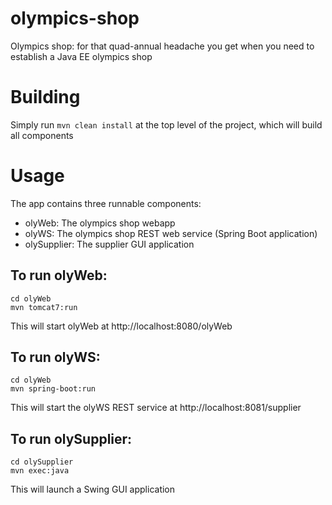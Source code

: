olympics-shop
=============

Olympics shop: for that quad-annual headache you get when you need to establish a Java EE olympics shop

# Building
Simply run `mvn clean install` at the top level of the project, which will build all components

# Usage
The app contains three runnable components:
- olyWeb: The olympics shop webapp
- olyWS: The olympics shop REST web service (Spring Boot application)
- olySupplier: The supplier GUI application

## To run olyWeb:
```
cd olyWeb
mvn tomcat7:run
```
This will start olyWeb at http://localhost:8080/olyWeb

## To run olyWS:
```
cd olyWeb
mvn spring-boot:run
```
This will start the olyWS REST service at http://localhost:8081/supplier

## To run olySupplier:
```
cd olySupplier
mvn exec:java
```
This will launch a Swing GUI application